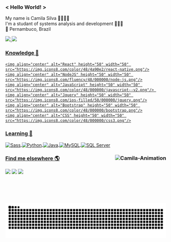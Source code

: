 ### < Hello World! >
My name is Camila Silva 👩🏽🇧🇷 <br>
I'm a studant of systems analysis and development 👩🏽‍💻 <br>
📍 Pernambuco, Brazil <br>
  
<div>
  <a href="https://github.com/camilams27">
    <img height="180em" src="https://github-readme-stats.vercel.app/api?username=camilams27&show_icons=true&theme=chartreuse-dark&include_all_commits=true&count_private=true"/>      
  <img height="180em" src="https://github-readme-stats.vercel.app/api/top-langs/?username=camilams27&layout=compact&langs_count=7&theme=chartreuse-dark"/>
</div>
  
### Knowledge 🧠
    <img align="center" alt="React" height="50" width="50" src="https://img.icons8.com/color/48/4a90e2/react-native.png"/>
    <img align="center" alt="NodeJS" height="50" width="50" src="https://img.icons8.com/fluency/48/000000/node-js.png"/>
    <img align="center" alt="JavaScript" height="50" width="50" src="https://img.icons8.com/color/48/000000/javascript--v2.png"/> 
    <img align="center" alt="Jquery" height="50" width="50" src="https://img.icons8.com/ios-filled/50/000000/jquery.png"/>
    <img align="center" alt="Bootstrap" height="50" width="50" src="https://img.icons8.com/color/48/000000/bootstrap.png"/>
    <img align="center" alt="CSS" height="50" width="50" src="https://img.icons8.com/color/48/000000/css3.png"/>

###  Learning 🚀
<div>
    <img align="center" alt="Sass" height="50" width="50" src="https://img.icons8.com/color/48/000000/sass.png"/>
    <img align="center" alt="Python" height="50" width="50" src="https://img.icons8.com/color/python"/>
    <img align="center" alt="Java" height="50" width="50" src="https://img.icons8.com/color/java"/>
<!--     <img align="center" alt="Angular" height="50" width="50" src="https://img.icons8.com/color/48/fa314a/angularjs.png"/> -->
    <img align="center" alt="MySQL" height="50" width="50" src="https://img.icons8.com/color/48/4a90e2/mysql-logo.png"/>
    <img align="center" alt="SQL Server" height="50" width="50" src="https://img.icons8.com/color/48/000000/microsoft-sql-server.png"/>
<!--     <img align="center" alt="PHP" height="50" width="50" src="https://img.icons8.com/dusk/64/4a90e2/php-logo.png"/> -->
</div>
  
<div style="display:inline_block">
    
  ### Find me elsewhere 🌎      <a href="https://github.com/camilams27"><img align="right" alt="Camila-Animation" src="https://i.picasion.com/pic91/6361b75c88ba96505e287fa9833686a9.gif" widht="150" height="150"></a>
 
  <a href="https://instagram.com/camii.las" target="_blank"><img src="https://img.shields.io/badge/-Instagram-%23E4405F?style=for-the-badge&logo=instagram&logoColor=white" target="_blank"></a>
  <a href = "mailto:camilamariasilva.2021@gmail.com" target="_blank"><img src="https://img.shields.io/badge/-Gmail-%23333?style=for-the-badge&logo=gmail&logoColor=white" target="_blank"></a>
  <a href="https://www.linkedin.com/in/camila-silva-8968aa1b3/" target="_blank"><img src="https://img.shields.io/badge/-LinkedIn-%230077B5?style=for-the-badge&logo=linkedin&logoColor=white" target="_blank"></a>
<!--   <a href="www.google.com" target="_blank"><img src="https://img.shields.io/badge/Telegram-2CA5E0?style=for-the-badge&logo=telegram&logoColor=white" target="_blank"></a> -->
  
  ![Snake animation](https://github.com/camilams27/camilams27/blob/output/github-contribution-grid-snake.svg)
</div>

  
  

